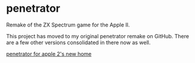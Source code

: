 # penetrator

Remake of the ZX Spectrum game for the Apple II.
  
This project has moved to my original penetrator remake on GitHub.  There are a few other versions consolidated in there now as well.  
  
[penetrator for apple 2's new home](https://github.com/StewBC/penetrator)
